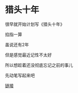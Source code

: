 # 猎头十年

很早就开始计划写《猎头十年》

掐指一算

虽说还有2年

但是感觉最近记性不太好

所以想趁着还没彻底忘记之前的事儿

先动笔写起来吧

[链接](https://lietoumai.gitbook.io/book/)

